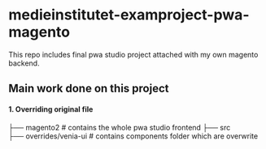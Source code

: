  # medieinstitutet-examproject-pwa-magento
This repo includes final pwa studio project attached with my own magento backend.

## Main work done on this project
#### 1. Overriding original file 

  ├── magento2           # contains the whole pwa studio frontend
    ├── src                    
        ├── overrides/venia-ui     #  contains components folder which are overwrite
  
